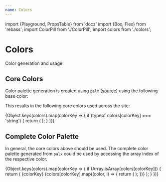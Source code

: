 ```yaml
---
name: Colors
---
```


import {Playground, PropsTable} from 'docz'
import {Box, Flex} from 'rebass';
import ColorPill from './ColorPill';
import colors from './colors';

# Colors

Color generation and usage.

## Core Colors

Color palette generation is created using `palx` ([source](https://github.com/jxnblk/palx)) using the following base color:
<ColorPill color={colors.base} label="base" />

This results in the following core colors used across the site:

<Playground>
  <Flex>
    {Object.keys(colors).map(colorKey => {
      if (typeof colors[colorKey] === 'string') {
        return (
          <ColorPill
            key={colorKey}
            color={colors[colorKey]}
            label={colorKey}
          />
        );
      }
    })}
  </Flex>
</Playground>

## Complete Color Palette

In general, the core colors above should be used. The complete color palette generated from `palx` could be used by accessing the array index of the respective color.

<Playground>
  <Flex flexDirection="column">
    {Object.keys(colors).map(colorKey => {
      if (Array.isArray(colors[colorKey])) {
        return (
          <Flex key={colorKey} alignItems="center">
            <Box width="100px">{colorKey}</Box>
            {colors[colorKey].map((color, i) => {
              return (
                <ColorPill
                  key={color}
                  color={color}
                  label={colorKey + i}
                />
              );
            })}
          </Flex>
        );
      }
    })}
  </Flex>
</Playground>
